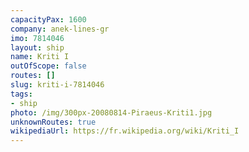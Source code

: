 ```yaml
---
capacityPax: 1600
company: anek-lines-gr
imo: 7814046
layout: ship
name: Kriti I
outOfScope: false
routes: []
slug: kriti-i-7814046
tags:
- ship
photo: /img/300px-20080814-Piraeus-Kriti1.jpg
unknownRoutes: true
wikipediaUrl: https://fr.wikipedia.org/wiki/Kriti_I
---
```

